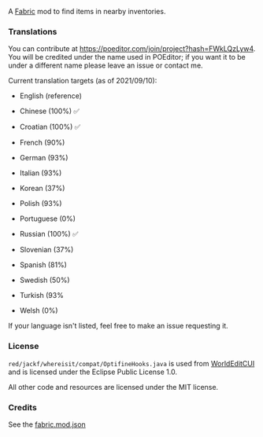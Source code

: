 A [Fabric](https://fabricmc.net/) mod to find items in nearby inventories.

### Translations

You can contribute at https://poeditor.com/join/project?hash=FWkLQzLyw4. You will be credited under the name used in POEditor; if you want it to be under a different name please leave an issue or contact me.

Current translation targets (as of 2021/09/10):

- English (reference)


- Chinese (100%)  ✅
- Croatian (100%) ✅
- French (90%)
- German (93%)
- Italian (93%)
- Korean (37%)
- Polish (93%)
- Portuguese (0%)
- Russian (100%) ✅
- Slovenian (37%)
- Spanish (81%)
- Swedish (50%)
- Turkish (93%
- Welsh (0%)

If your language isn't listed, feel free to make an issue requesting it.

### License
`red/jackf/whereisit/compat/OptifineHooks.java` is used from [WorldEditCUI](https://github.com/mikroskeem/WorldEditCUI) and is licensed under the Eclipse Public License 1.0.

All other code and resources are licensed under the MIT license.

### Credits

See the [fabric.mod.json](src/main/resources/fabric.mod.json)
